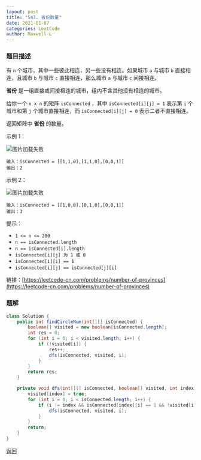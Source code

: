 ```yaml
--- 
layout: post
title: "547. 省份数量"
date: 2021-01-07
categories: LeetCode
author: Maxwell-L
---
```


### **题目描述**
有 `n` 个城市，其中一些彼此相连，另一些没有相连。如果城市 `a` 与城市 `b` 直接相连，且城市 `b` 与城市 `c` 直接相连，那么城市 `a` 与城市 `c` 间接相连。

**省份** 是一组直接或间接相连的城市，组内不含其他没有相连的城市。

给你一个 `n x n` 的矩阵 `isConnected` ，其中 `isConnected[i][j] = 1` 表示第 `i` 个城市和第 `j` 个城市直接相连，而 `isConnected[i][j] = 0` 表示二者不直接相连。

返回矩阵中 **省份** 的数量。

示例 1：

![图片加载失败](https://maxwell-blog.cn/image/findCircleNum1.png)

```
输入：isConnected = [[1,1,0],[1,1,0],[0,0,1]]
输出：2
```
示例 2：

![图片加载失败](https://maxwell-blog.cn/image/findCircleNum2.png)

```
输入：isConnected = [[1,0,0],[0,1,0],[0,0,1]]
输出：3
```

提示：
* `1 <= n <= 200`
* `n == isConnected.length`
* `n == isConnected[i].length`
* `isConnected[i][j] 为 1 或 0`
* `isConnected[i][i] == 1`
* `isConnected[i][j] == isConnected[j][i]`


链接：[https://leetcode-cn.com/problems/number-of-provinces](https://leetcode-cn.com/problems/number-of-provinces)




### **题解**
``` java
class Solution {
    public int findCircleNum(int[][] isConnected) {
        boolean[] visited = new boolean[isConnected.length];
        int res = 0;
        for (int i = 0; i < visited.length; i++) {
            if (!visited[i]) {
                res++;
                dfs(isConnected, visited, i);
            }
        }
        return res;
    }

    private void dfs(int[][] isConnected, boolean[] visited, int index) {
        visited[index] = true;
        for (int i = 0; i < isConnected.length; i++) {
            if (i != index && isConnected[index][i] == 1 && !visited[i]) {
                dfs(isConnected, visited, i);
            }
        }
        return;
    }
}
```

[返回](https://maxwell-blog.cn/leetcode/2020/10/08/leetcode.html)